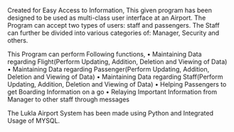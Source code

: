 Created for Easy Access to Information, This given program has been designed to be used as multi-class user interface at an Airport. The Program can accept two types of users: staff and passengers. The Staff can further be divided into various categories of: Manager, Security and others.

This Program can perform Following functions,
•	Maintaining Data regarding Flight(Perform Updating, Addition, Deletion and Viewing of Data)
•	Maintaining Data regarding Passenger(Perform Updating, Addition, Deletion and Viewing of Data)
•	Maintaining Data regarding Staff(Perform Updating, Addition, Deletion and Viewing of Data)
•	Helping Passengers to get Boarding Information on a go
•	Relaying Important Information from Manager to other staff through messages

The Lukla Airport System has been made using Python and Integrated Usage of MYSQL. 
